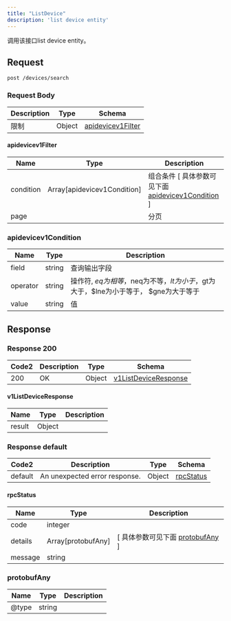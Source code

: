 ```yaml
---
title: "ListDevice"
description: 'list device entity'
---
```



调用该接口list device entity。



## Request


```
post /devices/search
```







### Request Body


 
| Description | Type | Schema |
| ----------- | ------ | ------ |
| 限制 | Object | [apidevicev1Filter](#apidevicev1Filter) |

#### apidevicev1Filter

| Name | Type | Description | 
| ---- | ---- | ----------- |         
| condition | Array[apidevicev1Condition] | 组合条件 [ 具体参数可见下面 [apidevicev1Condition](#apidevicev1Condition) ] |       
| page |  | 分页 |   


  
       
         
### apidevicev1Condition
| Name | Type | Description | 
| ---- | ---- | ----------- |     
| field | string | 查询输出字段 |      
| operator | string | 操作符, $eq为相等，$neq为不等，$lt为小于，$gt为大于，$lne为小于等于， $gne为大于等于 |      
| value | string | 值 |   


  
     
   
     
   
     
 
 


          
     
   
     
 
 





## Response



### Response  200

 
| Code2 | Description | Type | Schema |
| ---- | ----------- | ------ | ------ |
| 200 | OK | Object | [v1ListDeviceResponse](#v1ListDeviceResponse) |

#### v1ListDeviceResponse

| Name | Type | Description | 
| ---- | ---- | ----------- |    
| result | Object |    |   


  
    
          
     
 
 


 


### Response  default

 
| Code2 | Description | Type | Schema |
| ---- | ----------- | ------ | ------ |
| default | An unexpected error response. | Object | [rpcStatus](#rpcStatus) |

#### rpcStatus

| Name | Type | Description | 
| ---- | ---- | ----------- |     
| code | integer |  |          
| details | Array[protobufAny] |  [ 具体参数可见下面 [protobufAny](#protobufAny) ] |       
| message | string |  |   


  
     
   
       
         
### protobufAny
| Name | Type | Description | 
| ---- | ---- | ----------- |     
| @type | string |  |   


  
     
 
 


          
     
   
     
 
 


 


